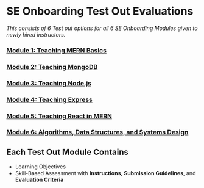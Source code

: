 # SE Onboarding Test Out Evaluations

_This consists of 6 Test out options for all 6 SE Onboarding Modules given to newly hired instructors._

### [Module 1: Teaching MERN Basics](./mod1)
### [Module 2: Teaching MongoDB](./mod2)
### [Module 3: Teaching Node.js](./mod3)
### [Module 4: Teaching Express](./mod4)
### [Module 5: Teaching React in MERN](./mod5)
### [Module 6: Algorithms, Data Structures, and Systems Design](./mod6)


## Each Test Out Module Contains 

- Learning Objectives
- Skill-Based Assessment with **Instructions**, **Submission Guidelines**, and **Evaluation Criteria**

